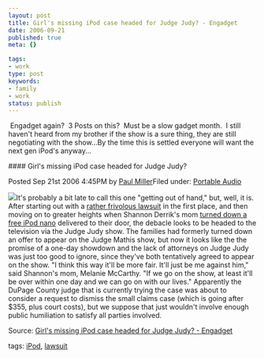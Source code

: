 ```yaml
---
layout: post
title: Girl's missing iPod case headed for Judge Judy? - Engadget
date: 2006-09-21
published: true
meta: {}

tags:
- work
type: post
keywords:
- family
- work
status: publish
---
```



 Engadget again?  3 Posts on this?  Must be a slow gadget month.  I still haven't heard from my brother if the show is a sure thing, they are still negotiating with the show...By the time this is settled everyone will want the next gen iPod's anyway...

 <!-- blockquote  --> #### Girl's missing iPod case headed for Judge Judy?



Posted Sep 21st 2006 4:45PM by [Paul Miller](http://www.engadget.com/bloggers/paul-miller)Filed under: [Portable Audio](http://portableaudio.engadget.com)



[![](http://media.eick.us/2011/05/judge-judy.jpg)](http://www.dailyherald.com/news/dupagestory.asp?id=229892&cc=d&tc=&t=)It's probably a bit late to call this one "getting out of hand," but, well, it is. After starting out with a [rather frivolous lawsuit](http://www.engadget.com/2006/08/23/14-year-old-girl-sues-friend-over-missing-ipod/) in the first place, and then moving on to greater heights when Shannon Derrik's mom [turned down a free iPod nano](http://www.engadget.com/2006/08/31/mom-rejects-donated-ipod-proceeding-with-lawsuit/) delivered to their door, the debacle looks to be headed to the television via the Judge Judy show. The families had formerly turned down an offer to appear on the Judge Mathis show, but now it looks like the the promise of a one-day showdown and the lack of attorneys on Judge Judy was just too good to ignore, since they've both tentatively agreed to appear on the show. "I think this way it'll be more fair. It'll just be me against him," said Shannon's mom, Melanie McCarthy. "If we go on the show, at least it'll be over within one day and we can go on with our lives." Apparently the DuPage County judge that is currently trying the case was about to consider a request to dismiss the small claims case (which is going after $355, plus court costs), but we suppose that just wouldn't involve enough public humiliation to satisfy all parties involved.

<!-- endblockquote  -->

Source: [Girl's missing iPod case headed for Judge Judy? - Engadget](http://www.engadget.com/2006/09/21/girls-missing-ipod-case-headed-for-judge-judy/#comments)



tags: [iPod](http://technorati.com/tag/iPod), [lawsuit](http://technorati.com/tag/lawsuit)

